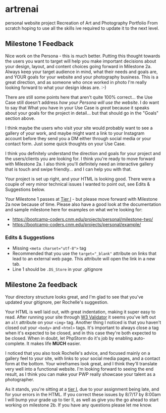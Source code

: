 # artrenai
personal website project
Recreation of Art and Photography Portfolio From scratch hoping to use all the skills ive required to update it to the next level. 

## Milestone 1 Feedback
Nice work on the Persona - this is much better. Putting this thought towards the users you want to target will help you make important decisions about your design, layout, and content choices going forward in Milestone 2a. Always keep your target audience in mind, what their needs and goals are, and YOUR goals for your website and your photography business. This is a great direction, and as someone who once worked in photo I'm really looking forward to what your design ideas are. :-)

There are still some points here that aren't quite 100% correct... the Use Case still doesn't address _how your Persona will use the website_. I do want to say that What you have in your Use Case is *great* because it speaks about your goals for the project in detail... but that should go in the "Goals" section above. 

I think maybe the users who visit your site would probably want to see a gallery of your work, and maybe might want a link to your Instagram account before they send you a DM either through social media or your contact form. Just some quick thoughts on your Use Case.

I think you definitely understand the direction and goals for your project and the users/clients you are looking for.  I think you're ready to move forward with Milestone 2a. I also think you'll definitely need an interactive gallery that is touch and swipe friendly... and I can help you with that.

Your project is set up right, and your HTML is looking good. There were a couple of very minor technical issues I wanted to point out, see Edits &amp; Suggestions below.

Your Milestone 1 passes at [Tier I](https://bootcamp-coders.cnm.edu/projects/personal/rubric/) - but please move forward with Milestone 2a now because of time. Please also have a good look at the documentation and sample milestone here for examples on what we're looking for:

- https://bootcamp-coders.cnm.edu/projects/personal/milestone-two/
- https://bootcamp-coders.cnm.edu/projects/personal/example/

### Edits &amp; Suggestions
- Missing `<meta charset="utf-8">` tag
- Recommended that you use the `target="_blank"` attribute on links that lead to an external web page. This attribute will open the link in a new tab.
- Line 1 should be `.DS_Store` in your .gitignore

## Milestone 2a feedback

Your directory structure looks great, and I'm glad to see that you've updated your gitignore, per Rochelle's suggestion.

Your HTML is well laid out, with great indentation, making it super easy to read. After running your site through [W3 Validator](https://validator.w3.org/nu/?acceptlanguage=&doc=https%3A%2F%2Fbootcamp-coders.cnm.edu%2F~gdavis42%2Fartrenai%2Fpublic_html%2Fdocumentation%2Fmileston-2.php) it seems you've left out an `alt` attribute on your `<img>` tag. Another thing I noticed is that you haven't closed out your `<body>` and `<html>` tags. It's important to always close a tag when it's expected to be closed, and in this case they're both expected to be closed. When in doubt, let PhpStorm do it's job by enabling auto-complete. It makes life **MUCH** easier.

I noticed that you also took Rochelle's advice, and focused mainly on a gallery feel to your site, with links to your social media pages, and a contact form at the bottom. Your wireframes look great, and I think they'll translate very well into a functional website. I'm looking forward to seeing the end result, as I think you can make your PWP really showcase your talent as a photographer.

As it stands, you're sitting at a [tier I](https://bootcamp-coders.cnm.edu/projects/personal/rubric/), due to your assignment being late, and for your errors in the HTML. If you correct these issues by 8/7/17 by 8:00am I will bump your grade up to tier II, as well as give you the go ahead to start working on milestone 2b. If you have any questions please let me know.
